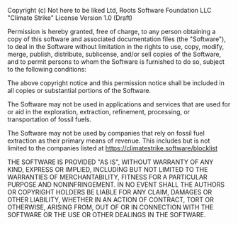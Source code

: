 Copyright (c) Not here to be liked Ltd, Roots Software Foundation LLC
"Climate Strike" License Version 1.0 (Draft)

Permission is hereby granted, free of charge, to any person obtaining a copy of
this software and associated documentation files (the "Software"), to deal in
the Software without limitation in the rights to use, copy, modify, merge,
publish, distribute, sublicense, and/or sell copies of the Software, and to
permit persons to whom the Software is furnished to do so, subject to the
following conditions:

The above copyright notice and this permission notice shall be included in all
copies or substantial portions of the Software.

The Software may not be used in applications and services that are used for or
aid in the exploration, extraction, refinement, processing, or transportation
of fossil fuels.

The Software may not be used by companies that rely on fossil fuel extraction
as their primary means of revenue. This includes but is not limited to the
companies listed at https://climatestrike.software/blocklist

THE SOFTWARE IS PROVIDED "AS IS", WITHOUT WARRANTY OF ANY KIND, EXPRESS OR
IMPLIED, INCLUDING BUT NOT LIMITED TO THE WARRANTIES OF MERCHANTABILITY,
FITNESS FOR A PARTICULAR PURPOSE AND NONINFRINGEMENT. IN NO EVENT SHALL THE
AUTHORS OR COPYRIGHT HOLDERS BE LIABLE FOR ANY CLAIM, DAMAGES OR OTHER
LIABILITY, WHETHER IN AN ACTION OF CONTRACT, TORT OR OTHERWISE, ARISING FROM,
OUT OF OR IN CONNECTION WITH THE SOFTWARE OR THE USE OR OTHER DEALINGS IN THE
SOFTWARE.
